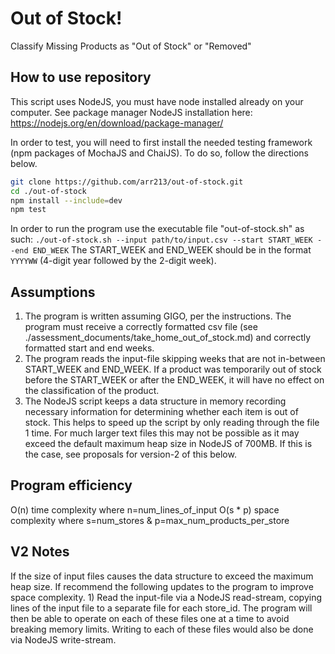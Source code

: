 # Out of Stock! 
Classify Missing Products as "Out of Stock" or "Removed"

## How to use repository
This script uses NodeJS, you must have node installed already on your computer. See package manager NodeJS installation here: https://nodejs.org/en/download/package-manager/

In order to test, you will need to first install the needed testing framework (npm packages of MochaJS and ChaiJS). To do so, follow the directions below.
```bash
git clone https://github.com/arr213/out-of-stock.git
cd ./out-of-stock
npm install --include=dev
npm test
```

In order to run the program use the executable file "out-of-stock.sh" as such:
`./out-of-stock.sh --input path/to/input.csv --start START_WEEK --end END_WEEK`
The START_WEEK and END_WEEK should be in the format `YYYYWW` (4-digit year followed by the 2-digit week).

## Assumptions
1) The program is written assuming GIGO, per the instructions.  The program must receive a correctly formatted csv file (see ./assessment_documents/take_home_out_of_stock.md) and correctly formatted start and end weeks.
2) The program reads the input-file skipping weeks that are not in-between START_WEEK and END_WEEK.  If a product was temporarily out of stock before the START_WEEK or after the END_WEEK, it will have no effect on the classification of the product.
3)  The NodeJS script keeps a data structure in memory recording necessary information for determining whether each item is out of stock. This helps to speed up the script by only reading through the file 1 time. For much larger text files this may not be possible as it may exceed the default maximum heap size in NodeJS of 700MB.  If this is the case, see proposals for version-2 of this below.

## Program efficiency
O(n) time complexity where n=num_lines_of_input
O(s * p) space complexity where s=num_stores & p=max_num_products_per_store

## V2 Notes
If the size of input files causes the data structure to exceed the maximum heap size.  If recommend the following updates to the program to improve space complexity.
    1) Read the input-file via a NodeJS read-stream, copying lines of the input file to a separate file for each store_id.  The program will then be able to operate on each of these files one at a time to avoid breaking memory limits. Writing to each of these files would also be done via NodeJS write-stream.